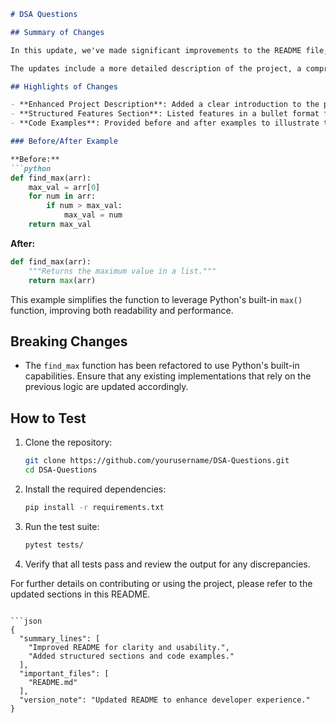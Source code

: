 ```markdown
# DSA Questions

## Summary of Changes

In this update, we've made significant improvements to the README file, enhancing its clarity and usability for developers and contributors. The changes aim to provide a more structured overview of the project, making it easier for users to understand the purpose of the repository and how to get started. Additionally, we've incorporated examples that illustrate the implementation of various data structures and algorithms, which will help users grasp the concepts more effectively.

The updates include a more detailed description of the project, a comprehensive list of features, and before/after code snippets to demonstrate the improvements in the examples provided. This not only aids in understanding but also showcases the functionality of the algorithms implemented in the repository. 

## Highlights of Changes

- **Enhanced Project Description**: Added a clear introduction to the project and its objectives.
- **Structured Features Section**: Listed features in a bullet format for better readability.
- **Code Examples**: Provided before and after examples to illustrate the use of data structures and algorithms.

### Before/After Example

**Before:**
```python
def find_max(arr):
    max_val = arr[0]
    for num in arr:
        if num > max_val:
            max_val = num
    return max_val
```

**After:**
```python
def find_max(arr):
    """Returns the maximum value in a list."""
    return max(arr)
```
This example simplifies the function to leverage Python's built-in `max()` function, improving both readability and performance.

## Breaking Changes

- The `find_max` function has been refactored to use Python's built-in capabilities. Ensure that any existing implementations that rely on the previous logic are updated accordingly.

## How to Test

1. Clone the repository:
   ```bash
   git clone https://github.com/yourusername/DSA-Questions.git
   cd DSA-Questions
   ```
2. Install the required dependencies:
   ```bash
   pip install -r requirements.txt
   ```
3. Run the test suite:
   ```bash
   pytest tests/
   ```
4. Verify that all tests pass and review the output for any discrepancies.

For further details on contributing or using the project, please refer to the updated sections in this README.

```

```json
{
  "summary_lines": [
    "Improved README for clarity and usability.",
    "Added structured sections and code examples."
  ],
  "important_files": [
    "README.md"
  ],
  "version_note": "Updated README to enhance developer experience."
}
```